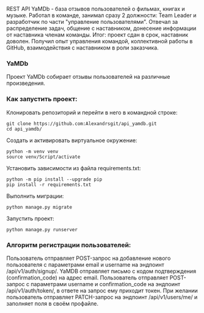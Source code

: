 
REST API YaMDb - база отзывов пользователей о фильмах, книгах и музыке. Работал в команде, занимал сразу 2 должности: Team Leader и разработчик по части "управление пользователями". Отвечал за распределение задач, общение с наставником, донесение информации от наставника членам команды.
Итог: проект сдан в срок, наставник доволен. Получил опыт управления командой, коллективной работы в
GitHub, взаимодействия с наставником в роли заказчика.

### YaMDb ###
Проект YaMDb собирает отзывы пользователей на различные произведения.

### Как запустить проект:
Клонировать репозиторий и перейти в него в командной строке:
```
git clone https://github.com:Alexandrsgit/api_yamdb.git
cd api_yamdb/
```


Cоздать и активировать виртуальное окружение:
```
python -m venv venv
source venv/Script/activate
```


Установить зависимости из файла requirements.txt:
```
python -m pip install --upgrade pip
pip install -r requirements.txt
```


Выполнить миграции:
```
python manage.py migrate
```


Запустить проект:
```
python manage.py runserver
```

### Алгоритм регистрации пользователей: ###
Пользователь отправляет POST-запрос на добавление нового пользователя с параметрами email и username на эндпоинт /api/v1/auth/signup/.
YaMDB отправляет письмо с кодом подтверждения (confirmation_code) на адрес email.
Пользователь отправляет POST-запрос с параметрами username и confirmation_code на эндпоинт /api/v1/auth/token/, в ответе на запрос ему приходит токен.
При желании пользователь отправляет PATCH-запрос на эндпоинт /api/v1/users/me/ и заполняет поля в своём профайле.
